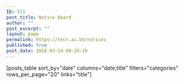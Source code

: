```yaml
---
ID: 571
post_title: Notice Board
author: ""
post_excerpt: ""
layout: page
permalink: https://tecn.ac.bd/notices
published: true
post_date: 2018-03-14 09:29:19
---
```

[posts_table sort_by="date" columns="date,title" filters="categories" rows_per_page="20"  links="title"]